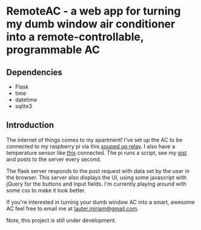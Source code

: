 RemoteAC - a web app for turning my dumb window air conditioner into a remote-controllable, programmable AC
========

## Dependencies
* Flask
* time
* datetime
* sqlite3

## Introduction

The internet of things comes to my apartment! I've set up the AC to be connected to my raspberry pi via this [souped up relay](http://www.adafruit.com/products/268). I also have a temperature sensor like [this](http://www.adafruit.com/products/381) connected. The pi runs a script, see my [gist](https://gist.github.com/mlauter/ab1ab393eabaaf0c6c2b) and posts to the server every second. 

The flask server responds to the post request with data set by the user in the browser. This server also displays the UI, using some javascript with jQuery for the buttons and input fields. I'm currently playing around with some css to make it look better. 

If you're interested in turning your dumb window AC into a smart, awesome AC feel free to email me at lauter.miriam@gmail.com. 

Note, this project is still under development.
